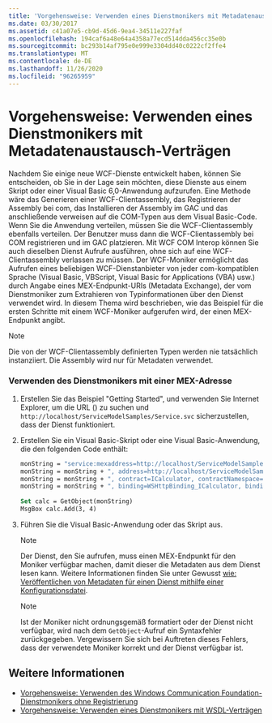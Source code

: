 ```yaml
---
title: 'Vorgehensweise: Verwenden eines Dienstmonikers mit Metadatenaustausch-Verträgen'
ms.date: 03/30/2017
ms.assetid: c41a07e5-cb9d-45d6-9ea4-34511e227faf
ms.openlocfilehash: 194caf6a48e64a4358a77ecd514dda456cc35e0b
ms.sourcegitcommit: bc293b14af795e0e999e3304dd40c0222cf2ffe4
ms.translationtype: MT
ms.contentlocale: de-DE
ms.lasthandoff: 11/26/2020
ms.locfileid: "96265959"
---
```

# <a name="how-to-use-a-service-moniker-with-metadata-exchange-contracts"></a>Vorgehensweise: Verwenden eines Dienstmonikers mit Metadatenaustausch-Verträgen

Nachdem Sie einige neue WCF-Dienste entwickelt haben, können Sie entscheiden, ob Sie in der Lage sein möchten, diese Dienste aus einem Skript oder einer Visual Basic 6,0-Anwendung aufzurufen. Eine Methode wäre das Generieren einer WCF-Clientassembly, das Registrieren der Assembly bei com, das Installieren der Assembly im GAC und das anschließende verweisen auf die COM-Typen aus dem Visual Basic-Code. Wenn Sie die Anwendung verteilen, müssen Sie die WCF-Clientassembly ebenfalls verteilen. Der Benutzer muss dann die WCF-Clientassembly bei COM registrieren und im GAC platzieren. Mit WCF COM Interop können Sie auch dieselben Dienst Aufrufe ausführen, ohne sich auf eine WCF-Clientassembly verlassen zu müssen. Der WCF-Moniker ermöglicht das Aufrufen eines beliebigen WCF-Dienstanbieter von jeder com-kompatiblen Sprache (Visual Basic, VBScript, Visual Basic for Applications (VBA) usw.) durch Angabe eines MEX-Endpunkt-URIs (Metadata Exchange), der vom Dienstmoniker zum Extrahieren von Typinformationen über den Dienst verwendet wird. In diesem Thema wird beschrieben, wie das Beispiel für die ersten Schritte mit einem WCF-Moniker aufgerufen wird, der einen MEX-Endpunkt angibt.  
  
> [!NOTE]
> Die von der WCF-Clientassembly definierten Typen werden nie tatsächlich instanziiert. Die Assembly wird nur für Metadaten verwendet.  
  
### <a name="using-the-service-moniker-with-a-mex-address"></a>Verwenden des Dienstmonikers mit einer MEX-Adresse  
  
1. Erstellen Sie das Beispiel "Getting Started", und verwenden Sie Internet Explorer, um die URL () zu suchen und `http://localhost/ServiceModelSamples/Service.svc` sicherzustellen, dass der Dienst funktioniert.  
  
2. Erstellen Sie ein Visual Basic-Skript oder eine Visual Basic-Anwendung, die den folgenden Code enthält:  
  
    ```vb
    monString = "service:mexaddress=http://localhost/ServiceModelSamples/Service.svc/MEX"  
    monString = monString + ", address=http://localhost/ServiceModelSamples/Service.svc"  
    monString = monString + ", contract=ICalculator, contractNamespace=http://Microsoft.ServiceModel.Samples"  
    monString = monString + ", binding=WSHttpBinding_ICalculator, bindingNamespace=http://Microsoft.ServiceModel.Samples"  
  
    Set calc = GetObject(monString)  
    MsgBox calc.Add(3, 4)  
    ```  
  
3. Führen Sie die Visual Basic-Anwendung oder das Skript aus.  
  
    > [!NOTE]
    > Der Dienst, den Sie aufrufen, muss einen MEX-Endpunkt für den Moniker verfügbar machen, damit dieser die Metadaten aus dem Dienst lesen kann. Weitere Informationen finden Sie unter Gewusst [wie: Veröffentlichen von Metadaten für einen Dienst mithilfe einer Konfigurationsdatei](how-to-publish-metadata-for-a-service-using-a-configuration-file.md).  
  
    > [!NOTE]
    > Ist der Moniker nicht ordnungsgemäß formatiert oder der Dienst nicht verfügbar, wird nach dem `GetObject`-Aufruf ein Syntaxfehler zurückgegeben.  Vergewissern Sie sich bei Auftreten dieses Fehlers, dass der verwendete Moniker korrekt und der Dienst verfügbar ist.  
  
## <a name="see-also"></a>Weitere Informationen

- [Vorgehensweise: Verwenden des Windows Communication Foundation-Dienstmonikers ohne Registrierung](use-the-wcf-service-moniker-without-registration.md)
- [Vorgehensweise: Verwenden eines Dienstmonikers mit WSDL-Verträgen](how-to-use-a-service-moniker-with-wsdl-contracts.md)
